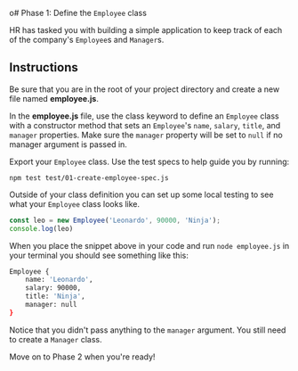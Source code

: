 o# Phase 1: Define the `Employee` class

HR has tasked you with building a simple application to keep track of each of 
the company's `Employee`s and `Manager`s.

## Instructions

Be sure that you are in the root of your project directory and create a new 
file named __employee.js__.

In the __employee.js__ file, use the class keyword to define an `Employee` 
class with a constructor method that sets an `Employee`'s `name`, `salary`, 
`title`, and `manager` properties. Make sure the `manager` property will be set
to `null` if no manager argument is passed in.

Export your `Employee` class. Use the test specs to help guide you by running:
```
npm test test/01-create-employee-spec.js
```

Outside of your class definition you can set up some local testing to see what 
your `Employee` class looks like.

```js
const leo = new Employee('Leonardo', 90000, 'Ninja');
console.log(leo)
```


When you place the snippet above in your code and run `node employee.js` in 
your terminal you should see something like this:

```bash
Employee {
    name: 'Leonardo',
    salary: 90000,
    title: 'Ninja',
    manager: null
}
```

Notice that you didn't pass anything to the `manager` argument. You still need 
to create a `Manager` class.

Move on to Phase 2 when you're ready!